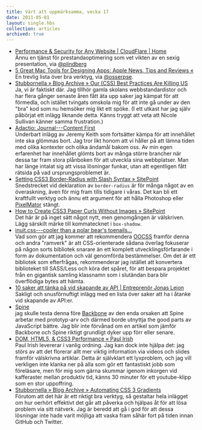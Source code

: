```yaml
---
title: Värt att uppmärksamma, vecka 17
date: 2011-05-01
layout: single.hbs
collection: articles
archived: true
---
```

-   [Performance & Security for Any Website \| CloudFlare \|
    Home](http://www.cloudflare.com/)\
    Ännu en tjänst för prestandaoptimering som vet vikten av en sexig
    presentation, via [\@plindberg](http://twitter.com/plindberg)
-   [5 Great Mac Tools for Designing Apps: Apple News, Tips and Reviews
    «](http://gigaom.com/apple/5-great-mac-tools-for-designing-apps/?utm_source=feedburner&utm_medium=email&utm_campaign=Feed%3A+TheAppleBlogFeed+%28The+Apple+Blog%29)\
    En trevlig lista över bra verktyg, via
    [\@osserpse](http://twitter.com/osserpse).
-   [Stubbornella » Blog Archive » Our (CSS) Best Practices Are Killing
    US](http://www.stubbornella.org/content/2011/04/28/our-best-practices-are-killing-us/)\
    Ja, vi är faktiskt där. Jag tillhör gamla skolans webbstandardistor
    och har flera gånger senaste åren fått äta upp saker jag kämpat för
    att förmedla, och istället tvingats omskola mig för att inte gå
    under av den "bra" kod som nu hemsöker mig likt ett spöke. (I ett
    utkast har jag själv påbörjat ett inlägg liknande detta. Känns
    tryggt att veta att Nicole Sullivan känner samma frustration.)
-   [Adactio: Journal---Content
    First](http://adactio.com/journal/4523/)\
    Underbart inlägg av Jeremy Keith som fortsätter kämpa för att
    innehållet inte ska glömmas bort. Jag tror likt honom att vi håller
    på att lämna tiden med olika kontexter och olika ändamål bakom oss.
    Av min egen erfarenhet har innehållet glömts bort av många större
    brancher när dessa tar fram stora plånboken för att utveckla sina
    webbplatser. Man har länge intalat sig att vissa lösningar funkar,
    utan att egentligen fått rätsida på vad ursprungsproblemet är.
-   [Setting CSS3 Border-Radius with Slash Syntax »
    SitePoint](http://blogs.sitepoint.com/setting-css3-border-radius-with-slash-syntax/)\
    Snedstrecket vid deklaration av `border-radius` är för många något
    av en överaskning, även för mig fram tills tidigare i våras. Det kan
    bli ett kraftfullt verktyg och ännu ett argument för att hålla
    Photoshop eller [PixelMator](http://pixelmator.com) stängt.
-   [How to Create CSS3 Paper Curls Without Images »
    SitePoint](http://blogs.sitepoint.com/pure-css3-paper-curl/)\
    Det här är på inget sätt något nytt, men genomgången är välskriven.
    Lägg särskilt märke till kommatecknet i `box-shadow`.
-   [inuit.css---cooler than a polar bear's
    toenails...](http://csswizardry.com/inuitcss/)\
    Vad som gör att jag kommer att rekommendera
    [OOCSS](http://github.com/stubbornella/oocss) framför denna och
    andra "ramverk" är att CSS-orienterade sådana överlag fokuserar på
    någon sorts bibliotek snarare än ett komplett utvecklingsförfarande
    i form av dokumentation och väl genomförda bestämmelser. Om det är
    ett bibliotek som efterfrågas, rekommenderar jag istället att
    konvertera biblioteket till SASS/Less och köra det spåret, för att
    bespara projektet från en gigantisk samling klassnamn som i
    slutändan bara blir överflödiga bytes att hämta.
-   [10 saker att tänka på vid skapande av API \| Entreprenör Jonas
    Lejon](http://utvbloggen.se/10-saker-att-tanka-pa-vid-skapande-av-api/)\
    Sakligt och snusförnuftigt inlägg med en lista över saker att ha i
    åtanke vid skapande av API:er.
-   [Spine](http://maccman.github.com/spine/)\
    jag skulle testa denna före
    [Backbone](http://documentcloud.github.com/backbone/) av den enda
    orsaken att Spine arbetar med prototyp-arv och därmed borde utnyttja
    the good parts av JavaScript bättre. Jag blir inte förvånad om en
    artikel som jämför Backbone och Spine riktigt grundligt dyker upp
    förr eller senare.
-   [DOM, HTML5, & CSS3 Performance « Paul
    Irish](http://paulirish.com/2011/dom-html5-css3-performance/)\
    Paul Irish levererar i vanlig ordning. Jag kan dock inte hjälpa det:
    jag störs av att det florerar allt mer viktig information via videos
    och slides framför välskrivna artiklar. Detta är självklart ett
    lyxproblem, och jag vill verkligen inte klanka ner på alla som gör
    ett fantastiskt jobb som föreläsare, men för mig som gärna skummar
    igenom inkorgen vid kafferaster mellan produktiv tid, känns 30
    minuter för ett youtube-klipp som en stor uppoffring.
-   [Stubbornella » Blog Archive » Automating CSS 3
    Gradients](http://www.stubbornella.org/content/2011/04/25/css-3-gradients/)\
    Förutom att det här är ett riktigt bra verktyg, så gestaltar hela
    inlägget om hur oerhört effektivt det går att påverka och hjälpas åt
    för att lösa problem via sitt nätverk. Jag är beredd att gå i god
    för att dessa lösningar inte hade varit möjliga att vaska fram såhär
    fort på tiden innan GitHub och Twitter.